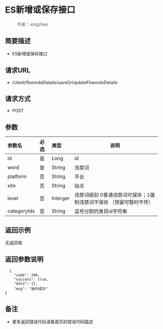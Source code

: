 # ES新增或保存接口

> 作者：xingzhen

## 简要描述

- ES新增或保存接口

## 请求URL
- /client/fbwordsDetails/saveOrUpdateFbwordsDetails
  
## 请求方式
- POST 

## 参数

|参数名|必选|类型|说明|
|:----    |:---|:----- |-----   |
|id |是  |Long |id   |
|word |是  |String |违禁词   |
|platform |否  |String |平台   |
|site |否  |String |站点   |
|level |否  |Interger |违禁词级别 0普通违禁词可保存；1强制违禁词不保存 （预留可暂时不传） |
|categoryIds |否  |String |逗号分割的类目id字符串   |

## 返回示例 
无返回值


## 返回参数说明 

``` 
  {
    "code": 200,
    "success": true,
    "data": {},
    "msg": "操作成功"
}
```

## 备注

- 更多返回错误代码请看首页的错误代码描述